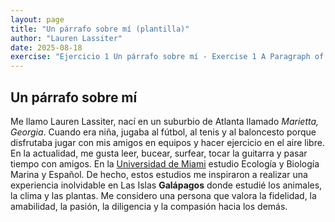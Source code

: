 ```yaml
---
layout: page
title: "Un párrafo sobre mí (plantilla)"
author: "Lauren Lassiter"
date: 2025-08-18
exercise: "Ejercicio 1 Un párrafo sobre mí - Exercise 1 A Paragraph of Me"
---
```


## Un párrafo sobre mí

Me llamo Lauren Lassiter, nací en un suburbio de Atlanta llamado *Marietta, Georgia*. Cuando era niña, jugaba al fútbol, al tenis y al baloncesto porque disfrutaba jugar con mis amigos en equipos y hacer ejercicio en el aire libre. En la actualidad, me gusta leer, bucear, surfear, tocar la guitarra y pasar tiempo con amigos. En la [Universidad de Miami](https://welcome.miami.edu/) estudio Ecología y Biología Marina y Español. De hecho, estos estudios me inspiraron a realizar una experiencia inolvidable en Las Islas **Galápagos** donde estudié los animales, la clima y las plantas. Me considero una persona que valora la fidelidad, la amabilidad, la pasión, la diligencia y la compasión hacia los demás. 

